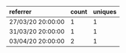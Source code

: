 | referrer          | count | uniques |
| :---------------- | :---- | :------ |
| 27/03/20 20:00:00 | 1     | 1       |
| 31/03/20 20:00:00 | 1     | 1       |
| 03/04/20 20:00:00 | 2     | 1       |